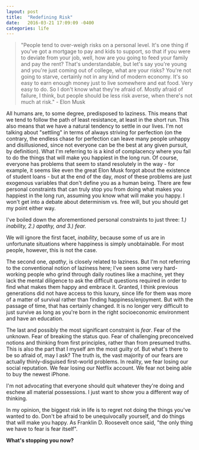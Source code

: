 ```yaml
---
layout: post
title:  "Redefining Risk"
date:   2016-03-21 17:09:09 -0400
categories: life
---
```


>"People tend to over-weigh risks on a personal level. It's one thing if you've got a mortgage to pay and kids to support, so that if you were to deviate from your job, well, how are you going to feed your family and pay the rent? That's understandable, but let's say you're young and you're just coming out of college, what are your risks? You're not going to starve, certainly not in any kind of modern economy. It's so easy to earn enough money just to live somewhere and eat food. Very easy to do. So I don't know what they're afraid of. Mostly afraid of failure, I think, but people should be less risk averse, when there's not much at risk." - Elon Musk 


All humans are, to some degree, predisposed to laziness. This means that we tend to follow the path of least resistance, at least in the short run. This also means that we have a natural tendency to settle in our lives. I'm not talking about "settling" in terms of always striving for perfection (on the contrary, the endless chase for perfection can leave many people unhappy and disillusioned, since not everyone can be the best at any given pursuit, by definition). What I'm referring to is a kind of complacency where you fail to do the things that will make you happiest in the long run. Of course, everyone has problems that seem to stand resolutely in the way - for example, it seems like even the great Elon Musk forgot about the existence of student loans - but at the end of the day, *most* of these problems are just exogenous variables that don't define you as a human being. There are few personal constraints that can truly stop you from doing what makes you happiest in the long run, assuming you know what will make you happy. I won't get into a debate about determinism vs. free will, but you should get my point either way. 

I've boiled down the aforementioned personal constraints to just three: *1.) inability, 2.) apathy, and 3.) fear.*

We will ignore the first facet, *inability*, because some of us are in unfortunate situations where happiness is simply unobtainable. For most people, however, this is not the case. 

The second one, *apathy*, is closely related to laziness. But I'm not referring to the conventional notion of laziness here; I've seen some very hard-working people who grind through daily routines like a machine, yet they lack the mental diligence to ask the difficult questions required in order to find what makes them happy and embrace it. Granted, I think previous generations did not have access to this luxury, since life for them was more of a matter of survival rather than finding happiness/enjoyment. But with the passage of time, that has certainly changed. It is no longer very difficult to just survive as long as you're born in the right socioeconomic environment and have an education. 

The last and possibly the most significant constraint is *fear*. Fear of the unknown. Fear of breaking the status quo. Fear of challenging preconceived notions and thinking from first principles, rather than from presumed truths. This is also the part that I myself am the most guilty of. But what's there to be so afraid of, may I ask? The truth is, the vast majority of our fears are actually thinly-disguised first-world problems. In reality, we fear losing our social reputation. We fear losing our Netflix account. We fear not being able to buy the newest iPhone. 

I'm not advocating that everyone should quit whatever they're doing and eschew all material possessions. I just want to show you a different way of thinking. 

In my opinion, the biggest risk in life is to regret not doing the things you've wanted to do. Don't be afraid to be unequivocally yourself, and do things that will make you happy. As Franklin D. Roosevelt once said, "the only thing we have to fear is fear itself". 

**What's stopping you now?**